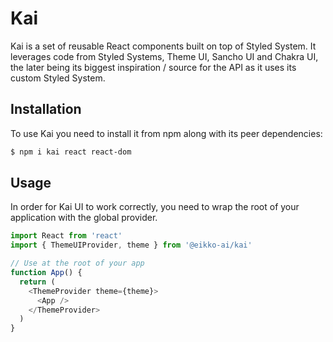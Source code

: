 # Kai

Kai is a set of reusable React components built on top of Styled System. It leverages code from Styled Systems, Theme UI, Sancho UI and Chakra UI, the later being its biggest inspiration / source for the API as it uses its custom Styled System.

## Installation

To use Kai you need to install it from npm along with its peer dependencies:

```sh
$ npm i kai react react-dom
```

## Usage

In order for Kai UI to work correctly, you need to wrap the root of your application with the global provider.

```js
import React from 'react'
import { ThemeUIProvider, theme } from '@eikko-ai/kai'

// Use at the root of your app
function App() {
  return (
    <ThemeProvider theme={theme}>
      <App />
    </ThemeProvider>
  )
}
```

